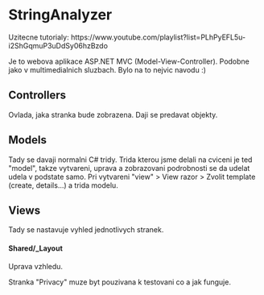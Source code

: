 # StringAnalyzer

<p>Uzitecne tutorialy: https://www.youtube.com/playlist?list=PLhPyEFL5u-i2ShGqmuP3uDdSy06hzBzdo <p>
<p>Je to webova aplikace ASP.NET MVC (Model-View-Controller). Podobne jako v multimedialnich sluzbach. Bylo na to nejvic navodu :) </p>

<h2>Controllers</h2>
<p>Ovlada, jaka stranka bude zobrazena. Daji se predavat objekty.</p>

<h2>Models</h2>
<p>Tady se davaji normalni C# tridy. Trida kterou jsme delali na cviceni je ted "model", takze vytvareni, uprava a zobrazovani podrobnosti se da udelat udela v podstate samo. Pri vytvareni "view" > View razor > Zvolit template (create, details...) a trida modelu.</p>


<h2>Views</h2>
<p>Tady se nastavuje vyhled jednotlivych stranek.</p>

<h4>Shared/_Layout</h4>
<p>Uprava vzhledu.</p>
<p>Stranka "Privacy" muze byt pouzivana k testovani co a jak funguje.</p>

